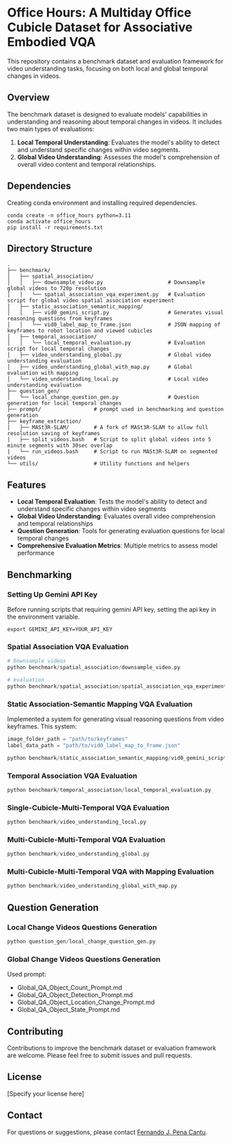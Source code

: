 # Office Hours: A Multiday Office Cubicle Dataset for Associative Embodied VQA
This repository contains a benchmark dataset and evaluation framework for video understanding tasks, focusing on both local and global temporal changes in videos.

## Overview
The benchmark dataset is designed to evaluate models' capabilities in understanding and reasoning about temporal changes in videos. It includes two main types of evaluations:

1. **Local Temporal Understanding**: Evaluates the model's ability to detect and understand specific changes within video segments.
2. **Global Video Understanding**: Assesses the model's comprehension of overall video content and temporal relationships.


## Dependencies
Creating conda environment and installing required dependencies.
```shell
conda create -n office_hours python=3.11
conda activate office_hours
pip install -r requirements.txt
```

## Directory Structure
```
.
├── benchmark/
│   ├── spatial_association/
│   │   ├── downsample_video.py                     # Downsample global videos to 720p resolution
│   │   └── spatial_association_vqa_experiment.py   # Evaluation script for global video spatial association experiment
│   ├── static_association_semantic_mapping/
│   │   ├── vid0_gemini_script.py                   # Generates visual reasoning questions from keyframes
│   │   └── vid0_label_map_to_frame.json            # JSON mapping of keyframes to robot location and viewed cubicles
│   ├── temporal_association/
│   │   └── local_temporal_evaluation.py            # Evaluation script for local temporal changes
│   ├── video_understanding_global.py               # Global video understanding evaluation
│   ├── video_understanding_global_with_map.py      # Global evaluation with mapping
│   └── video_understanding_local.py                # Local video understanding evaluation
├── question_gen/
│   └── local_change_question_gen.py                # Question generation for local temporal changes
├── prompt/                 # prompt used in benchmarking and question generation
├── keyframe_extraction/
|   ├── MASt3R-SLAM/        # A fork of MASt3R-SLAM to allow full resolution saving of keyframes
|   ├── split_videos.bash   # Script to split global videos into 5 minute segments with 30sec overlap
|   └── run_videos.bash     # Script to run MASt3R-SLAM on segmented videos
└── utils/                  # Utility functions and helpers
```

## Features
- **Local Temporal Evaluation**: Tests the model's ability to detect and understand specific changes within video segments
- **Global Video Understanding**: Evaluates overall video comprehension and temporal relationships
- **Question Generation**: Tools for generating evaluation questions for local temporal changes
- **Comprehensive Evaluation Metrics**: Multiple metrics to assess model performance

## Benchmarking

### Setting Up Gemini API Key
Before running scripts that requiring gemini API key, setting the api key in the environment variable.
```shell
export GEMINI_API_KEY=YOUR_API_KEY
```

### Spatial Association VQA Evaluation
```python
# Downsample videos
python benchmark/spatial_association/downsample_video.py

# evaluation
python benchmark/spatial_association/spatial_association_vqa_experiment.py
```

### Static Association-Semantic Mapping VQA Evaluation
Implemented a system for generating visual reasoning questions from video keyframes. This system:
```python
image_folder_path = "path/to/keyframes"
label_data_path = "path/to/vid0_label_map_to_frame.json"

python benchmark/static_association_semantic_mapping/vid0_gemini_script.py
```

### Temporal Association VQA Evaluation
```python
python benchmark/temporal_association/local_temporal_evaluation.py
```

### Single-Cubicle-Multi-Temporal VQA Evaluation
```python
python benchmark/video_understanding_local.py
```

### Multi-Cubicle-Multi-Temporal VQA Evaluation
```python
python benchmark/video_understanding_global.py
```

### Multi-Cubicle-Multi-Temporal VQA with Mapping Evaluation
```python
python benchmark/video_understanding_global_with_map.py
```

## Question Generation

### Local Change Videos Questions Generation
```python
python question_gen/local_change_question_gen.py
```

### Global Change Videos Questions Generation
Used prompt:
- Global_QA_Object_Count_Prompt.md
- Global_QA_Object_Detection_Prompt.md
- Global_QA_Object_Location_Change_Prompt.md
- Global_QA_Object_State_Prompt.md


## Contributing
Contributions to improve the benchmark dataset or evaluation framework are welcome. Please feel free to submit issues and pull requests.

## License
[Specify your license here]

## Contact
For questions or suggestions, please contact [Fernando J. Pena Cantu](mailto:fjpenaca@uwaterloo.ca).
